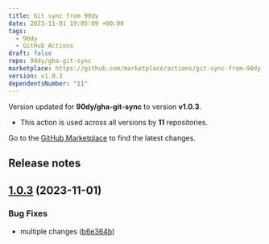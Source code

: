 ```yaml
---
title: Git sync from 90dy
date: 2023-11-01 19:05:09 +00:00
tags:
  - 90dy
  - GitHub Actions
draft: false
repo: 90dy/gha-git-sync
marketplace: https://github.com/marketplace/actions/git-sync-from-90dy
version: v1.0.3
dependentsNumber: "11"
---
```



Version updated for **90dy/gha-git-sync** to version **v1.0.3**.
- This action is used across all versions by **11** repositories.

Go to the [GitHub Marketplace](https://github.com/marketplace/actions/git-sync-from-90dy) to find the latest changes.

## Release notes

## [1.0.3](https://github.com/90dy/gha-git-sync/compare/v1.0.2...v1.0.3) (2023-11-01)


### Bug Fixes

* multiple changes ([b6e364b](https://github.com/90dy/gha-git-sync/commit/b6e364b6b44171240340e6ddab4bf1d854563726))




